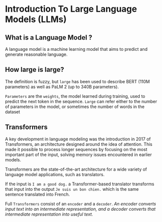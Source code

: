 # Introduction To Large Language Models (LLMs)

## What is a Language Model ?

A language model is a machine learning model that aims to predict and generate reasonable language.

## How large is large?
The definition is fuzzy, but `large` has been used to describe BERT (110M parameters) as well as PaLM 2 (up to 340B parameters).

`Parameters` are the `weights`, the model learned during training, used to predict the next token in the sequence. `Large` can refer either to the number of parameters in the model, or sometimes the number of words in the dataset

## Transformers
A key development in language modeling was the introduction in 2017 of Transformers, an architecture designed around the idea of attention. This made it possible to process longer sequences by focusing on the most important part of the input, solving memory issues encountered in earlier models.

Transformers are the state-of-the-art architecture for a wide variety of language model applications, such as translators.

If the input is `I am a good dog.` a Transformer-based translator transforms that input into the output `Je suis un bon chien.` which is the same sentence translated into French.

Full `Transformers` consist of an `encoder` and a `decoder`. *An encoder converts input text into an intermediate representation, and a decoder converts that intermediate representation into useful text.*